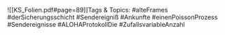 
![[KS_Folien.pdf#page=89]]Tags & Topics:
   #alteFrames
   #derSicherungsschicht
   #Sendereigniß
   #Ankunfte
   #einenPoissonProzess
   #Sendereignisse
   #ALOHAProtokollDie
   #ZufallsvariableAnzahl